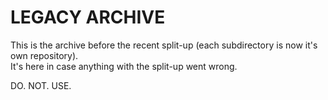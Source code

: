 # LEGACY ARCHIVE

This is the archive before the recent split-up (each subdirectory is now it's own repository).  
It's here in case anything with the split-up went wrong.

DO. NOT. USE.
